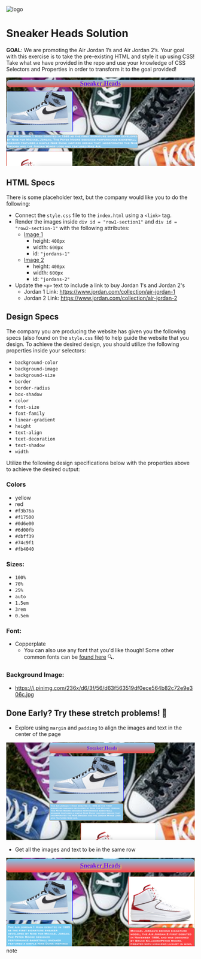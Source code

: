![logo](https://user-images.githubusercontent.com/44912347/202250287-a5d277c0-62fe-4180-9aa2-ed699404c771.jpg)

# Sneaker Heads Solution
**GOAL**: We are promoting the Air Jordan 1’s and Air Jordan 2’s. Your goal with this exercise is to take the pre-existing HTML and style it up using CSS! Take what we have provided in the repo and use your knowledge of CSS Selectors and Properties in order to transform it to the goal provided!

![Final Output for Core Exercises](./CoreFinalImage.png)

## HTML Specs
There is some placeholder text, but the company would like you to do the following:
- Connect the `style.css` file to the `index.html` using a `<link>` tag.
- Render the images inside `div id = "row1-section1"` and `div id = "row2-section-1"` with the following attributes:
    - [Image 1](https://ftw.usatoday.com/wp-content/uploads/sites/90/2021/03/Screen-Shot-2021-03-06-at-11.04.45-AM.png?w=1000&h=600&crop=1)
        - height: `400px` 
        - width: `600px` 
        - id: `"jordans-1"`
    - [Image 2](https://cdn.flightclub.com/TEMPLATE/011923/1.jpg)
        - height: `400px` 
        - width: `600px` 
        - id: `"jordans-2"`
- Update the `<p>` text to include a link to buy Jordan 1's and Jordan 2's
    - Jordan 1 Link: https://www.jordan.com/collection/air-jordan-1
    - Jordan 2 Link: https://www.jordan.com/collection/air-jordan-2

## Design Specs
The company you are producing the website has given you the following specs (also found on the `style.css` file) to help guide the website that you design. To achieve the desired design, you should utilize the following properties inside your selectors:
- `background-color`
- `background-image`
- `background-size`
- `border`
- `border-radius`
- `box-shadow`
- `color`
- `font-size`
- `font-family`
- `linear-gradient`
- `height`
- `text-align`
- `text-decoration`
- `text-shadow`
- `width`

Utilize the following design specifications below with the properties above to achieve the desired output:

### Colors
- yellow
- red
- `#f3b76a`
- `#f17500`
- `#0d6e00`
- `#6d00fb`
- `#dbff39`
- `#74c9f1`
- `#fb4040`

### Sizes:
- `100%`
- `70%`
- `25%`
- `auto`
- `1.5em`
- `3rem`
- `0.5em`

### Font:
- Copperplate   
    - You can also use any font that you'd like though! Some other common fonts can be [found here](https://www.w3schools.com/css/css_font.asp) 🔍.

### Background Image:
- https://i.pinimg.com/236x/d6/3f/56/d63f563519df0ece564b82c72e9e306c.jpg


## Done Early? Try these stretch problems! 🚀
- Explore using `margin` and `padding` to align the images and text in the center of the page

![Stretch Final Image](/StretchImage.png)

- Get all the images and text to be in the same row

![Rows Final Image](/Rows.png)
note 